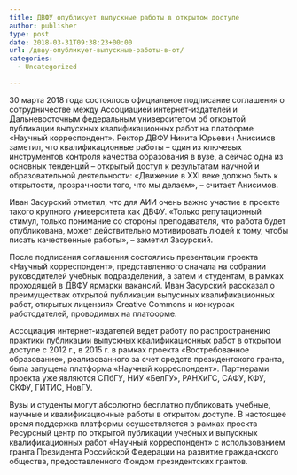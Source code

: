 ```yaml
---
title: ДВФУ опубликует выпускные работы в открытом доступе
author: publisher
type: post
date: 2018-03-31T09:38:23+00:00
url: /двфу-опубликует-выпускные-работы-в-от/
categories:
  - Uncategorized

---
```

30 марта 2018 года состоялось официальное подписание соглашения о сотрудничестве между Ассоциацией интернет-издателей и Дальневосточным федеральным университетом об открытой публикации выпускных квалификационных работ на платформе «Научный корреспондент». Ректор ДВФУ Никита Юрьевич Анисимов заметил, что квалификационные работы – один из ключевых инструментов контроля качества образования в вузе, а сейчас одна из основных тенденций – открытый доступ к результатам научной и образовательной деятельности: «Движение в XXI веке должно быть к открытости, прозрачности того, что мы делаем», – считает Анисимов.

Иван Засурский отметил, что для АИИ очень важно участие в проекте такого крупного университета как ДВФУ. «Только репутационный стимул, только понимание со стороны преподавателя, что работа будет опубликована, может действительно мотивировать людей к тому, чтобы писать качественные работы», – заметил Засурский.

После подписания соглашения состоялись презентации проекта «Научный корреспондент», представленного сначала на собрании руководителей учебных подразделений, а затем и студентам, в рамках проходящей в ДВФУ ярмарки вакансий. Иван Засурский рассказал о преимуществах открытой публикации выпускных квалификационных работ, открытых лицензиях Creative Commons и конкурсах работодателей, проводимых на платформе.

Ассоциация интернет-издателей ведет работу по распространению практики публикации выпускных квалификационных работ в открытом доступе с 2012 г., в 2015 г. в рамках проекта «Востребованное образование», реализованного за счет средств президентского гранта, была запущена платформа «Научный корреспондент». Партнерами проекта уже являются СПбГУ, НИУ «БелГУ», РАНХиГС, САФУ, КФУ, СКФУ, ГИТИС, НовГУ.

Вузы и студенты могут абсолютно бесплатно публиковать учебные, научные и квалификационные работы в открытом доступе. В настоящее время поддержка платформы осуществляется в рамках проекта Ресурсный центр по открытой публикации учебных и выпускных квалификационных работ «Научный корреспондент» с использованием гранта Президента Российской Федерации на развитие гражданского общества, предоставленного Фондом президентских грантов.